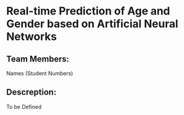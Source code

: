 # Real-time Prediction of Age and Gender based on Artificial Neural Networks

## Team Members:
Names (Student Numbers)

## Descreption:
To be Defined
